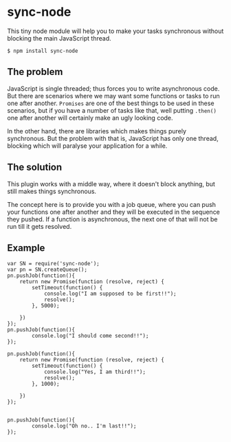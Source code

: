 # sync-node

This tiny node module will help you to make your tasks synchronous without blocking the main JavaScript thread.

	$ npm install sync-node

## The problem
JavaScript is single threaded; thus forces you to write asynchronous code. But there are scenarios where we may want some functions or tasks to run one after another. `Promises` are one of the best things to be used in these scenarios, but if you have a number of tasks like that, well putting `.then()` one after another will certainly make an ugly looking code.

In the other hand, there are libraries which makes things purely synchronous. But the problem with that is, JavaScript has only one thread, blocking which will paralyse your application for a while.

## The solution
This plugin works with a middle way, where it doesn't block anything, but still makes things synchronous.

The concept here is to provide you with a job queue, where you can push your functions one after another and they will be executed in the sequence they pushed. If a function is asynchronous, the next one of that will not be run till it gets resolved.

## Example
	var SN = require('sync-node');
	var pn = SN.createQueue();
	pn.pushJob(function(){
		return new Promise(function (resolve, reject) {
			setTimeout(function() {
				console.log("I am supposed to be first!!");
				resolve();
			}, 5000);
	
		})
	});
	pn.pushJob(function(){
	        console.log("I should come second!!");
	});
	
	pn.pushJob(function(){
		return new Promise(function (resolve, reject) {
			setTimeout(function() {
				console.log("Yes, I am third!!");
				resolve();
			}, 1000);
	
		})
	});
	
	
	pn.pushJob(function(){
	        console.log("Oh no.. I'm last!!");
	});

